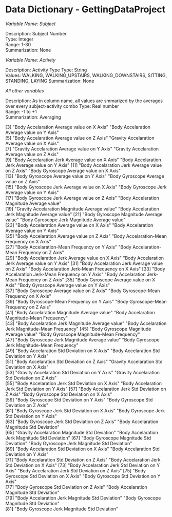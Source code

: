 Data Dictionary - GettingDataProject
====================================

*Variable Name: Subject*

Description: Subject Number  
Type: Integer  
Range: 1-30  
Summarization: None  

*Variable Name: Activity*

Description: Activity Type
Type: String  
Values: WALKING, WALKING_UPSTAIRS, WALKING_DOWNSTAIRS, SITTING, STANDING, LAYING
Summarization: None  


*All other variables*

Description: As in column name, all values are smmarized by the averages over every subject-activity combo
Type: Real number  
Range: -1 to +1  
Summarization: Averaging  

 [3] "Body Accelaration Average value on X Axis"       "Body Accelaration Average value on Y Axis"      
 [5] "Body Accelaration Average value on Z Axis"       "Gravity Accelaration Average value on X Axis"   
 [7] "Gravity Accelaration Average value on Y Axis"    "Gravity Accelaration Average value on Z Axis"   
 [9] "Body Accelaration Jerk Average value on X Axis"  "Body Accelaration Jerk Average value on Y Axis" 
[11] "Body Accelaration Jerk Average value on Z Axis"  "Body Gyroscope Average value on X Axis"         
[13] "Body Gyroscope Average value on Y Axis"          "Body Gyroscope Average value on Z Axis"         
[15] "Body Gyroscope Jerk Average value on X Axis"     "Body Gyroscope Jerk Average value on Y Axis"    
[17] "Body Gyroscope Jerk Average value on Z Axis"     "Body Accelaration Magnitude Average value"      
[19] "Gravity Accelaration Magnitude Average value"    "Body Accelaration Jerk Magnitude Average value" 
[21] "Body Gyroscope Magnitude Average value"          "Body Gyroscope Jerk Magnitude Average value"    
[23] "Body Accelaration Average value on X Axis"       "Body Accelaration Average value on Y Axis"      
[25] "Body Accelaration Average value on Z Axis"       "Body Accelaration-Mean Frequency on X Axis"     
[27] "Body Accelaration-Mean Frequency on Y Axis"      "Body Accelaration-Mean Frequency on Z Axis"     
[29] "Body Accelaration Jerk Average value on X Axis"  "Body Accelaration Jerk Average value on Y Axis" 
[31] "Body Accelaration Jerk Average value on Z Axis"  "Body Accelaration Jerk-Mean Frequency on X Axis"
[33] "Body Accelaration Jerk-Mean Frequency on Y Axis" "Body Accelaration Jerk-Mean Frequency on Z Axis"
[35] "Body Gyroscope Average value on X Axis"          "Body Gyroscope Average value on Y Axis"         
[37] "Body Gyroscope Average value on Z Axis"          "Body Gyroscope-Mean Frequency on X Axis"        
[39] "Body Gyroscope-Mean Frequency on Y Axis"         "Body Gyroscope-Mean Frequency on Z Axis"        
[41] "Body Accelaration Magnitude Average value"       "Body Accelaration Magnitude-Mean Frequency"     
[43] "Body Accelaration Jerk Magnitude Average value"  "Body Accelaration Jerk Magnitude-Mean Frequency"
[45] "Body Gyroscope Magnitude Average value"          "Body Gyroscope Magnitude-Mean Frequency"        
[47] "Body Gyroscope Jerk Magnitude Average value"     "Body Gyroscope Jerk Magnitude-Mean Frequency"   
[49] "Body Accelaration Std Deviation on X Axis"       "Body Accelaration Std Deviation on Y Axis"      
[51] "Body Accelaration Std Deviation on Z Axis"       "Gravity Accelaration Std Deviation on X Axis"   
[53] "Gravity Accelaration Std Deviation on Y Axis"    "Gravity Accelaration Std Deviation on Z Axis"   
[55] "Body Accelaration Jerk Std Deviation on X Axis"  "Body Accelaration Jerk Std Deviation on Y Axis" 
[57] "Body Accelaration Jerk Std Deviation on Z Axis"  "Body Gyroscope Std Deviation on X Axis"         
[59] "Body Gyroscope Std Deviation on Y Axis"          "Body Gyroscope Std Deviation on Z Axis"         
[61] "Body Gyroscope Jerk Std Deviation on X Axis"     "Body Gyroscope Jerk Std Deviation on Y Axis"    
[63] "Body Gyroscope Jerk Std Deviation on Z Axis"     "Body Accelaration Magnitude Std Deviation"      
[65] "Gravity Accelaration Magnitude Std Deviation"    "Body Accelaration Jerk Magnitude Std Deviation" 
[67] "Body Gyroscope Magnitude Std Deviation"          "Body Gyroscope Jerk Magnitude Std Deviation"    
[69] "Body Accelaration Std Deviation on X Axis"       "Body Accelaration Std Deviation on Y Axis"      
[71] "Body Accelaration Std Deviation on Z Axis"       "Body Accelaration Jerk Std Deviation on X Axis" 
[73] "Body Accelaration Jerk Std Deviation on Y Axis"  "Body Accelaration Jerk Std Deviation on Z Axis" 
[75] "Body Gyroscope Std Deviation on X Axis"          "Body Gyroscope Std Deviation on Y Axis"         
[77] "Body Gyroscope Std Deviation on Z Axis"          "Body Accelaration Magnitude Std Deviation"      
[79] "Body Accelaration Jerk Magnitude Std Deviation"  "Body Gyroscope Magnitude Std Deviation"         
[81] "Body Gyroscope Jerk Magnitude Std Deviation"  